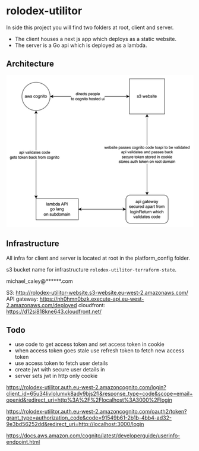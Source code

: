# rolodex-utilitor

In side this project you will find two folders at root, client and server.

- The client houses a next js app which deploys as a static website.
- The server is a Go api which is deployed as a lambda.

## Architecture

![architecture](./rolodex-utilitor-architecture.jpg)

## Infrastructure

All infra for client and server is located at root in the platform_config folder.
 
s3 bucket name for infrastructure `rolodex-utilitor-terraform-state`.

michael_caley@******.com

S3: http://rolodex-utilitor-website.s3-website.eu-west-2.amazonaws.com/
API gateway: https://nh0hmn0bzk.execute-api.eu-west-2.amazonaws.com/deployed
cloudfront: https://d12si818kne643.cloudfront.net/

## Todo

- use code to get access token and set access token in cookie
- when access token goes stale use refresh token to fetch new access token
- use access token to fetch user details
- create jwt with secure user details in
- server sets jwt in http only cookie

https://rolodex-utilitor.auth.eu-west-2.amazoncognito.com/login?client_id=65u34livlolumvk8adv9bjs2fl&response_type=code&scope=email+openid&redirect_uri=http%3A%2F%2Flocalhost%3A3000%2Flogin


https://rolodex-utilitor.auth.eu-west-2.amazoncognito.com/oauth2/token?grant_type=authorization_code&code=91549b61-2b1b-4bb4-ad32-9e3bd56252dd&redirect_uri=http://localhost:3000/login

https://docs.aws.amazon.com/cognito/latest/developerguide/userinfo-endpoint.html